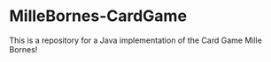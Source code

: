 MilleBornes-CardGame
====================

This is a repository for a Java implementation of the Card Game Mille Bornes!
